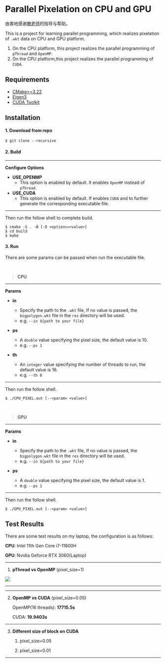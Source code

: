 # Parallel Pixelation on CPU and GPU

由衷地感谢[滕老师](https://github.com/tengdj)的指导与帮助。

This is a project for learning parallel programming, which realizes pixelation of `.wkt` data on CPU and GPU platform.

1. On the CPU platform, this project realizes the parallel programming of `pThread` and `OpenMP`.
2. On the CPU platform,this project realizes the parallel programming of `CUDA`.

## Requirements
- [CMake>=3.22](https://cmake.org/)
- [Eigen3](https://eigen.tuxfamily.org)
- [CUDA Toolkit](https://developer.nvidia.com/cuda-toolkit)

## Installation

#### 1. Download from repo
```shell
$ git clone --recursive
```
#### 2. Build

---

**Configure Options**

- **USE_OPENMP**
  - This option is enabled by default. It enables `OpenMP` instead of `pThread`.
- **USE_CUDA** 
  - This option is enabled by default. If enables `CUDA` and to further generate the corresponding executable file.

---

Then run the follow shell to complete build.
```shell
$ cmake -S . -B [-D <option>=<value>]
$ cd build
$ make
```

#### 3. Run

There are some params can be passed when run the executable file.

<br>

>**CPU**

---

**Params**

- **in** 
  - Specify the path to the `.wkt` file, If no value is passed, the `bigpolygon.wkt` file in the `res` directory will be used.
  - e.g. `--in ${path to your file}`

- **ps** 
  - A `double` value specifying the pixel size, the default value is 10. 
  - e.g. `--ps 1`

- **th**
    - An `integer` value specifying the number of threads to run, the default value is 16.
    - e.g. `--th 8`

---

Then run the follow shell.
```shell
$ ./CPU_PIXEL.out [--<param> <value>]
```

<br>

>**GPU**

---

**Params**

- **in**
    - Specify the path to the `.wkt` file, If no value is passed, the `bigpolygon.wkt` file in the `res` directory will be used.
    - e.g. `--in ${path to your file}`

- **ps**
    - A `double` value specifying the pixel size, the default value is 1.
    - e.g. `--ps 1`

---

Then run the follow shell.
```shell
$ ./GPU_PIXEL.out [--<param> <value>]
```
## Test Results

There are some test results on my laptop, the configuration is as follows:

**CPU**: Intel 11th Gen Core i7-11800H

**GPU**: Nvidia Geforce RTX 3060(Laptop)

---

1. **pThread vs OpenMP** (pixel_size=1)

![](https://github.com/KMushaL/ParallelPixelization/blob/master/READEME.assests/pthread%20vs%20openmp.png)
    
---

---

2. **OpenMP vs CUDA** (pixel_size=0.05)

    OpenMP(16 threads): **17715.5s**

    CUDA: **19.9403s**

---

3. **Different size of block on CUDA**

   1. pixel_size=0.05

   2. pixel_size=0.01

---